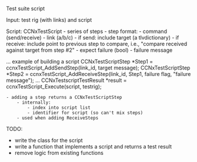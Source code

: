 Test suite script

Input: test rig (with links) and script

Script: CCNxTestScript
    - series of steps
    - step format:
        - command (send/receive)
        - link (a/b/c)
        - if send: include target (a tlvdictionary)
        - if receive: include point to previous step to compare, i.e., "compare received against target from step #2"
        - expect failure (bool)
        - failure message

... example of building a script
CCNxTestScriptStep *Step1 = ccnxTestScript_AddSendStep(link_id, target message);
CCNxTestScriptStep *Step2 = ccnxTestScript_AddReceiveStep(link_id, Step1, failure flag, "failure message");
...
CCNxTestscriptTestResult *result = ccnxTestScript_Execute(script, testrig);

    - adding a step returns a CCNxTestScriptStep 
        - internally:
            - index into script list
            - identifier for script (so can't mix steps)
        - used when adding ReceiveSteps

TODO:
- write the class for the script
- write a function that implements a script and returns a test result
- remove logic from existing functions
